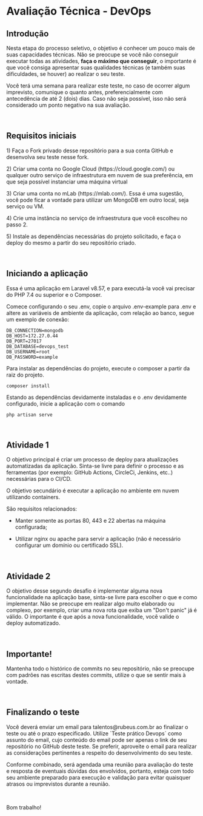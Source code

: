 # Avaliação Técnica - DevOps

## Introdução

<p>Nesta etapa do processo seletivo, o objetivo é conhecer um pouco mais de suas capacidades técnicas. Não se preocupe se você não conseguir executar todas as atividades, <strong>faça o máximo que conseguir</strong>, o importante é que você consiga apresentar suas qualidades técnicas (e também suas dificuldades, se houver) ao realizar o seu teste.</p>

<p>Você terá uma semana para realizar este teste, no caso de ocorrer algum imprevisto, comunique o quanto antes, preferencialmente com antecedência de até 2 (dois) dias. Caso não seja possível, isso não será considerado um ponto negativo na sua avaliação.</p>

<br>

## Requisitos iniciais

<p>1) Faça o Fork privado desse repositório para a sua conta GitHub e desenvolva seu teste nesse fork.</p>
    
<p>2) Criar uma conta no Google Cloud (https://cloud.google.com/) ou qualquer outro serviço de infraestrutura em nuvem de sua preferência, em que seja possível instanciar uma máquina virtual</p>

<p>3) Criar uma conta no mLab (https://mlab.com/). Essa é uma sugestão, você pode ficar a vontade para utilizar um MongoDB em outro local, seja serviço ou VM.</p>

<p>4) Crie uma instância no serviço de infraestrutura que você escolheu no passo 2.</p>

<p>5) Instale as dependências necessárias do projeto solicitado, e faça o deploy do mesmo a partir do seu repositório criado.</p>

<br>

## Iniciando a aplicação

<p>Essa é uma aplicação em Laravel v8.57, e para executá-la você vai precisar do PHP 7.4 ou superior e o Composer.</p>

<p>Comece configurando o seu .env, copie o arquivo .env-example para .env e altere as variáveis de ambiente da aplicação, com relação ao banco, segue um exemplo de conexão:</p>

    DB_CONNECTION=mongodb
    DB_HOST=172.27.0.44
    DB_PORT=27017
    DB_DATABASE=devops_test
    DB_USERNAME=root
    DB_PASSWORD=example

<p>Para instalar as dependências do projeto, execute o composer a partir da raiz do projeto.</p>

    composer install

<p>Estando as dependências devidamente instaladas e o .env devidamente configurado, inicie a aplicação com o comando</p>

    php artisan serve

<br>

## Atividade 1

<p>O objetivo principal é criar um processo de deploy para atualizações automatizadas da aplicação. Sinta-se livre para definir o processo e as ferramentas (por exemplo: GitHub Actions, CircleCi, Jenkins, etc..) necessárias para o CI/CD.</p>

<p>O objetivo secundário é executar a aplicação no ambiente em nuvem utilizando containers.</p>

<p>São requisitos relacionados:</p>
    
* Manter somente as portas 80, 443 e 22 abertas na máquina configurada;</p>
    
* Utilizar nginx ou apache para servir a aplicação (não é necessário configurar um domínio ou certificado SSL).

<br>

## Atividade 2

<p>O objetivo desse segundo desafio é implementar alguma nova funcionalidade na aplicação base, sinta-se livre para escolher o que e como implementar. Não se preocupe em realizar algo muito elaborado ou complexo, por exemplo, criar uma nova rota que exiba um "Don't panic" já é válido. O importante é que após a nova funcionalidade, você valide o deploy automatizado.</p>

<br>

## Importante!

<p>Mantenha todo o histórico de commits no seu repositório, não se preocupe com padrões nas escritas destes commits, utilize o que se sentir mais à vontade.</p>

<br>

## Finalizando o teste

<p>Você deverá enviar um email para <mailto:talentos@rubeus.com.br>talentos@rubeus.com.br</mailto> ao finalizar o teste ou até o prazo especificado. Utilize `Teste prático Devops` como assunto do email, cujo conteúdo do email pode ser apenas o link de seu repositório no GitHub deste teste. Se preferir, aproveite o email para realizar as considerações pertinentes a respeito do desenvolvimento do seu teste.</p>

<p>Conforme combinado, será agendada uma reunião para avaliação do teste e resposta de eventuais dúvidas dos envolvidos, portanto, esteja com todo seu ambiente preparado para execução e validação para evitar quaisquer atrasos ou imprevistos durante a reunião.</p>

<br>
 
Bom trabalho!
